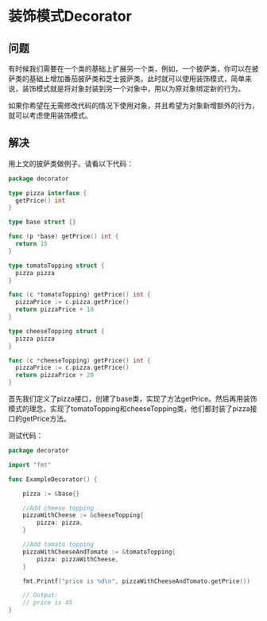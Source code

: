 # 装饰模式Decorator
## 问题
有时候我们需要在一个类的基础上扩展另一个类，例如，一个披萨类，你可以在披萨类的基础上增加番茄披萨类和芝士披萨类。此时就可以使用装饰模式，简单来说，装饰模式就是将对象封装到另一个对象中，用以为原对象绑定新的行为。

如果你希望在无需修改代码的情况下使用对象，并且希望为对象新增额外的行为，就可以考虑使用装饰模式。

## 解决
用上文的披萨类做例子。请看以下代码：
```go
package decorator

type pizza interface {
  getPrice() int
}

type base struct {}

func (p *base) getPrice() int {
  return 15
}

type tomatoTopping struct {
  pizza pizza
}

func (c *tomatoTopping) getPrice() int {
  pizzaPrice := c.pizza.getPrice()
  return pizzaPrice + 10
}

type cheeseTopping struct {
  pizza pizza
}

func (c *cheeseTopping) getPrice() int {
  pizzaPrice := c.pizza.getPrice()
  return pizzaPrice + 20
}
```
首先我们定义了pizza接口，创建了base类，实现了方法getPrice。然后再用装饰模式的理念，实现了tomatoTopping和cheeseTopping类，他们都封装了pizza接口的getPrice方法。

测试代码：
```go
package decorator

import "fmt"

func ExampleDecorator() {

	pizza := &base{}

	//Add cheese topping
	pizzaWithCheese := &cheeseTopping{
		pizza: pizza,
	}

	//Add tomato topping
	pizzaWithCheeseAndTomato := &tomatoTopping{
		pizza: pizzaWithCheese,
	}

	fmt.Printf("price is %d\n", pizzaWithCheeseAndTomato.getPrice())

	// Output:
	// price is 45
}
```